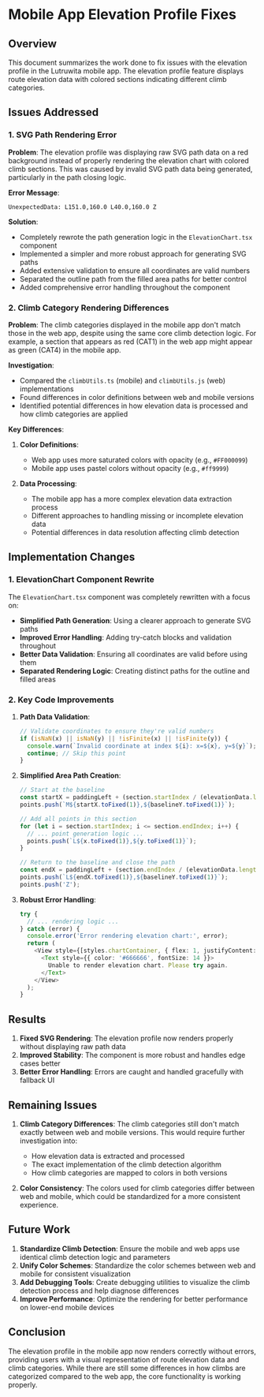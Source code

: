 # Mobile App Elevation Profile Fixes

## Overview

This document summarizes the work done to fix issues with the elevation profile in the Lutruwita mobile app. The elevation profile feature displays route elevation data with colored sections indicating different climb categories.

## Issues Addressed

### 1. SVG Path Rendering Error

**Problem**: The elevation profile was displaying raw SVG path data on a red background instead of properly rendering the elevation chart with colored climb sections. This was caused by invalid SVG path data being generated, particularly in the path closing logic.

**Error Message**:
```
UnexpectedData: L151.0,160.0 L40.0,160.0 Z
```

**Solution**: 
- Completely rewrote the path generation logic in the `ElevationChart.tsx` component
- Implemented a simpler and more robust approach for generating SVG paths
- Added extensive validation to ensure all coordinates are valid numbers
- Separated the outline path from the filled area paths for better control
- Added comprehensive error handling throughout the component

### 2. Climb Category Rendering Differences

**Problem**: The climb categories displayed in the mobile app don't match those in the web app, despite using the same core climb detection logic. For example, a section that appears as red (CAT1) in the web app might appear as green (CAT4) in the mobile app.

**Investigation**:
- Compared the `climbUtils.ts` (mobile) and `climbUtils.js` (web) implementations
- Found differences in color definitions between web and mobile versions
- Identified potential differences in how elevation data is processed and how climb categories are applied

**Key Differences**:
1. **Color Definitions**:
   - Web app uses more saturated colors with opacity (e.g., `#FF000099`)
   - Mobile app uses pastel colors without opacity (e.g., `#ff9999`)

2. **Data Processing**:
   - The mobile app has a more complex elevation data extraction process
   - Different approaches to handling missing or incomplete elevation data
   - Potential differences in data resolution affecting climb detection

## Implementation Changes

### 1. ElevationChart Component Rewrite

The `ElevationChart.tsx` component was completely rewritten with a focus on:

- **Simplified Path Generation**: Using a clearer approach to generate SVG paths
- **Improved Error Handling**: Adding try-catch blocks and validation throughout
- **Better Data Validation**: Ensuring all coordinates are valid before using them
- **Separated Rendering Logic**: Creating distinct paths for the outline and filled areas

### 2. Key Code Improvements

1. **Path Data Validation**:
   ```typescript
   // Validate coordinates to ensure they're valid numbers
   if (isNaN(x) || isNaN(y) || !isFinite(x) || !isFinite(y)) {
     console.warn(`Invalid coordinate at index ${i}: x=${x}, y=${y}`);
     continue; // Skip this point
   }
   ```

2. **Simplified Area Path Creation**:
   ```typescript
   // Start at the baseline
   const startX = paddingLeft + (section.startIndex / (elevationData.length - 1)) * (chartWidth - paddingLeft - paddingRight);
   points.push(`M${startX.toFixed(1)},${baselineY.toFixed(1)}`);
   
   // Add all points in this section
   for (let i = section.startIndex; i <= section.endIndex; i++) {
     // ... point generation logic ...
     points.push(`L${x.toFixed(1)},${y.toFixed(1)}`);
   }
   
   // Return to the baseline and close the path
   const endX = paddingLeft + (section.endIndex / (elevationData.length - 1)) * (chartWidth - paddingLeft - paddingRight);
   points.push(`L${endX.toFixed(1)},${baselineY.toFixed(1)}`);
   points.push('Z');
   ```

3. **Robust Error Handling**:
   ```typescript
   try {
     // ... rendering logic ...
   } catch (error) {
     console.error('Error rendering elevation chart:', error);
     return (
       <View style={[styles.chartContainer, { flex: 1, justifyContent: 'center', alignItems: 'center' }]}>
         <Text style={{ color: '#666666', fontSize: 14 }}>
           Unable to render elevation chart. Please try again.
         </Text>
       </View>
     );
   }
   ```

## Results

1. **Fixed SVG Rendering**: The elevation profile now renders properly without displaying raw path data
2. **Improved Stability**: The component is more robust and handles edge cases better
3. **Better Error Handling**: Errors are caught and handled gracefully with fallback UI

## Remaining Issues

1. **Climb Category Differences**: The climb categories still don't match exactly between web and mobile versions. This would require further investigation into:
   - How elevation data is extracted and processed
   - The exact implementation of the climb detection algorithm
   - How climb categories are mapped to colors in both versions

2. **Color Consistency**: The colors used for climb categories differ between web and mobile, which could be standardized for a more consistent experience.

## Future Work

1. **Standardize Climb Detection**: Ensure the mobile and web apps use identical climb detection logic and parameters
2. **Unify Color Schemes**: Standardize the color schemes between web and mobile for consistent visualization
3. **Add Debugging Tools**: Create debugging utilities to visualize the climb detection process and help diagnose differences
4. **Improve Performance**: Optimize the rendering for better performance on lower-end mobile devices

## Conclusion

The elevation profile in the mobile app now renders correctly without errors, providing users with a visual representation of route elevation data and climb categories. While there are still some differences in how climbs are categorized compared to the web app, the core functionality is working properly.
